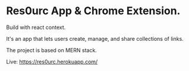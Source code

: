 # Res0urc App & Chrome Extension.

Build with react context.


It's an app that lets users create, manage, and share collections of links.

The project is based on MERN stack.

Live:
https://res0urc.herokuapp.com/


